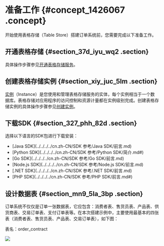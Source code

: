 # 准备工作 {#concept_1426067 .concept}

开始使用表格存储（Table Store）搭建订单系统前，您需要完成以下准备工作。

## 开通表格存储 {#section_37d_iyu_wq2 .section}

具体操作步骤参见[开通表格存储服务](../../../../cn.zh-CN/快速入门/开通表格存储服务.md#)。

## 创建表格存储实例 {#section_xiy_juc_5lm .section}

[实例](../../../../cn.zh-CN/开发指南/基础概念/实例.md#)（Instance）是您使用和管理表格存储服务的实体，每个实例相当于一个数据库。表格存储对应用程序的访问控制和资源计量都在实例级别完成。创建表格存储实例的具体操作步骤参见[创建实例](../../../../cn.zh-CN/快速入门/创建实例.md#)。

## 下载SDK {#section_327_phh_82d .section}

选择以下语言的SDK包进行下载安装：

-   [Java SDK](../../../../cn.zh-CN/SDK 参考/Java SDK/前言.md)
-   [Python SDK](../../../../cn.zh-CN/SDK 参考/Python SDK/简介.md#)
-   [Go SDK](../../../../cn.zh-CN/SDK 参考/Go SDK/前言.md)
-   [Node.js SDK](../../../../cn.zh-CN/SDK 参考/Node.js SDK/前言.md)
-   [.NET SDK](../../../../cn.zh-CN/SDK 参考/.NET SDK/前言.md)
-   [PHP SDK](../../../../cn.zh-CN/SDK 参考/PHP SDK/前言.md#)

## 设计数据表 {#section_mn9_5la_3bp .section}

订单系统不仅仅是订单一张数据表，它应包含：消费者表、售货员表、产品表、供货商表、交易订单表、支付订单表等。在本次搭建示例中，主要使用最基本的四张表（消费者表、售货员表、产品表、交易订单表），如下图：

表名：order\_contract

![](http://static-aliyun-doc.oss-cn-hangzhou.aliyuncs.com/assets/img/1135148/156455579853776_zh-CN.png)

